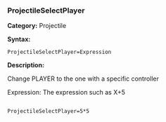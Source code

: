 ### ProjectileSelectPlayer

**Category:**
Projectile

**Syntax:**

```scorpionengine
ProjectileSelectPlayer=Expression
```

**Description:**

Change PLAYER to the one with a specific controller

Expression: The expression such as X+5

```scorpionengine

ProjectileSelectPlayer=5*5

```
